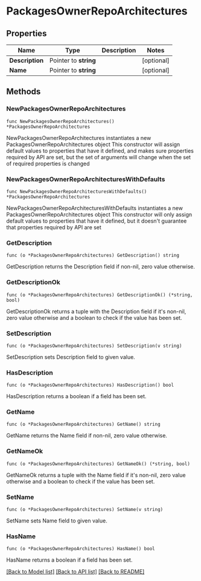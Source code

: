 # PackagesOwnerRepoArchitectures

## Properties

Name | Type | Description | Notes
------------ | ------------- | ------------- | -------------
**Description** | Pointer to **string** |  | [optional] 
**Name** | Pointer to **string** |  | [optional] 

## Methods

### NewPackagesOwnerRepoArchitectures

`func NewPackagesOwnerRepoArchitectures() *PackagesOwnerRepoArchitectures`

NewPackagesOwnerRepoArchitectures instantiates a new PackagesOwnerRepoArchitectures object
This constructor will assign default values to properties that have it defined,
and makes sure properties required by API are set, but the set of arguments
will change when the set of required properties is changed

### NewPackagesOwnerRepoArchitecturesWithDefaults

`func NewPackagesOwnerRepoArchitecturesWithDefaults() *PackagesOwnerRepoArchitectures`

NewPackagesOwnerRepoArchitecturesWithDefaults instantiates a new PackagesOwnerRepoArchitectures object
This constructor will only assign default values to properties that have it defined,
but it doesn't guarantee that properties required by API are set

### GetDescription

`func (o *PackagesOwnerRepoArchitectures) GetDescription() string`

GetDescription returns the Description field if non-nil, zero value otherwise.

### GetDescriptionOk

`func (o *PackagesOwnerRepoArchitectures) GetDescriptionOk() (*string, bool)`

GetDescriptionOk returns a tuple with the Description field if it's non-nil, zero value otherwise
and a boolean to check if the value has been set.

### SetDescription

`func (o *PackagesOwnerRepoArchitectures) SetDescription(v string)`

SetDescription sets Description field to given value.

### HasDescription

`func (o *PackagesOwnerRepoArchitectures) HasDescription() bool`

HasDescription returns a boolean if a field has been set.

### GetName

`func (o *PackagesOwnerRepoArchitectures) GetName() string`

GetName returns the Name field if non-nil, zero value otherwise.

### GetNameOk

`func (o *PackagesOwnerRepoArchitectures) GetNameOk() (*string, bool)`

GetNameOk returns a tuple with the Name field if it's non-nil, zero value otherwise
and a boolean to check if the value has been set.

### SetName

`func (o *PackagesOwnerRepoArchitectures) SetName(v string)`

SetName sets Name field to given value.

### HasName

`func (o *PackagesOwnerRepoArchitectures) HasName() bool`

HasName returns a boolean if a field has been set.


[[Back to Model list]](../README.md#documentation-for-models) [[Back to API list]](../README.md#documentation-for-api-endpoints) [[Back to README]](../README.md)


